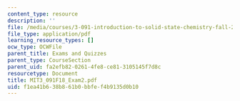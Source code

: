 ```yaml
---
content_type: resource
description: ''
file: /media/courses/3-091-introduction-to-solid-state-chemistry-fall-2018/f1ea41b638b861b0bbfef4b9135d0b10_MIT3_091F18_Exam2.pdf
file_type: application/pdf
learning_resource_types: []
ocw_type: OCWFile
parent_title: Exams and Quizzes
parent_type: CourseSection
parent_uid: fa2efb82-0261-4fe8-ce81-3105145f7d8c
resourcetype: Document
title: MIT3_091F18_Exam2.pdf
uid: f1ea41b6-38b8-61b0-bbfe-f4b9135d0b10
---
```


